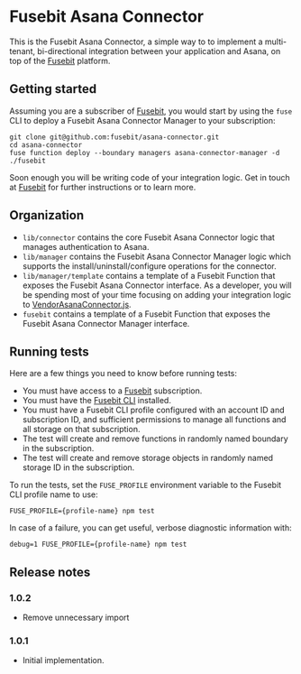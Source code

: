 # Fusebit Asana Connector

This is the Fusebit Asana Connector, a simple way to to implement a multi-tenant, bi-directional integration between your application and Asana, on top of the [Fusebit](https://fusebit.io) platform.

## Getting started

Assuming you are a subscriber of [Fusebit](https://fusebit.io), you would start by using the `fuse` CLI to deploy a Fusebit Asana Connector Manager to your subscription:

```
git clone git@github.com:fusebit/asana-connector.git
cd asana-connector
fuse function deploy --boundary managers asana-connector-manager -d ./fusebit
```

Soon enough you will be writing code of your integration logic. Get in touch at [Fusebit](https://fusebit.io) for further instructions or to learn more.

## Organization

- `lib/connector` contains the core Fusebit Asana Connector logic that manages authentication to Asana.
- `lib/manager` contains the Fusebit Asana Connector Manager logic which supports the install/uninstall/configure operations for the connector.
- `lib/manager/template` contains a template of a Fusebit Function that exposes the Fusebit Asana Connector interface. As a developer, you will be spending most of your time focusing on adding your integration logic to [VendorAsanaConnector.js](https://github.com/fusebit/asana-connector/blob/main/lib/manager/template/VendorAsanaConnector.js).
- `fusebit` contains a template of a Fusebit Function that exposes the Fusebit Asana Connector Manager interface.

## Running tests

Here are a few things you need to know before running tests:

- You must have access to a [Fusebit](https://fusebit.io) subscription.
- You must have the [Fusebit CLI](https://fusebit.io/docs/reference/fusebit-cli/) installed.
- You must have a Fusebit CLI profile configured with an account ID and subscription ID, and sufficient permissions to manage all functions and all storage on that subscription.
- The test will create and remove functions in randomly named boundary in the subscription.
- The test will create and remove storage objects in randomly named storage ID in the subscription.

To run the tests, set the `FUSE_PROFILE` environment variable to the Fusebit CLI profile name to use:

```
FUSE_PROFILE={profile-name} npm test
```

In case of a failure, you can get useful, verbose diagnostic information with:

```
debug=1 FUSE_PROFILE={profile-name} npm test
```

## Release notes

### 1.0.2

- Remove unnecessary import

### 1.0.1

- Initial implementation.
